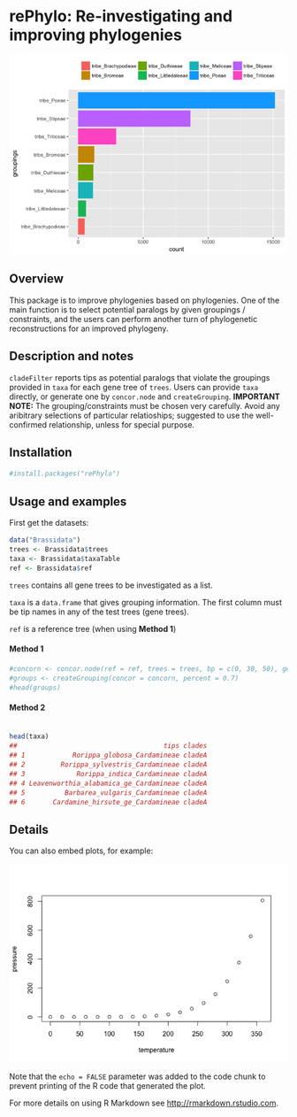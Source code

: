 rePhylo: Re-investigating and improving phylogenies
================

![](README_figs/README-figure-1.png)

Overview
--------

This package is to improve phylogenies based on phylogenies. One of the main function is to select potential paralogs by given groupings / constraints, and the users can perform another turn of phylogenetic reconstructions for an improved phylogeny.

Description and notes
---------------------

`cladeFilter` reports tips as potential paralogs that violate the groupings provided in `taxa` for each gene tree of `trees`. Users can provide `taxa` directly, or generate one by `concor.node` and `createGrouping`. **IMPORTANT NOTE:** The grouping/constraints must be chosen very carefully. Avoid any aribitrary selections of particular relatioships; suggested to use the well-confirmed relationship, unless for special purpose.

Installation
------------

``` r
#install.packages("rePhylo")
```

Usage and examples
------------------

First get the datasets:

``` r
data("Brassidata")
trees <- Brassidata$trees
taxa <- Brassidata$taxaTable
ref <- Brassidata$ref
```

`trees` contains all gene trees to be investigated as a list.

`taxa` is a `data.frame` that gives grouping information. The first column must be tip names in any of the test trees (gene trees).

`ref` is a reference tree (when using **Method 1**)

#### Method 1

``` r
#concorn <- concor.node(ref = ref, trees = trees, bp = c(0, 30, 50), getTreeNames = FALSE)
#groups <- createGrouping(concor = concorn, percent = 0.7)
#head(groups)
```

#### Method 2

``` r

head(taxa)
##                                     tips clades
## 1            Rorippa_globosa_Cardamineae cladeA
## 2         Rorippa_sylvestris_Cardamineae cladeA
## 3             Rorippa_indica_Cardamineae cladeA
## 4 Leavenworthia_alabamica_ge_Cardamineae cladeA
## 5          Barbarea_vulgaris_Cardamineae cladeA
## 6       Cardamine_hirsute_ge_Cardamineae cladeA
```

Details
-------

You can also embed plots, for example:

![](README_figs/README-pressure-1.png)

Note that the `echo = FALSE` parameter was added to the code chunk to prevent printing of the R code that generated the plot.

For more details on using R Markdown see <http://rmarkdown.rstudio.com>.
